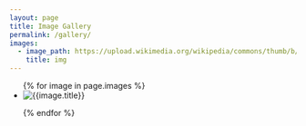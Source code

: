 ```yaml
---
layout: page
title: Image Gallery
permalink: /gallery/
images:
  - image_path: https://upload.wikimedia.org/wikipedia/commons/thumb/b/b6/Image_created_with_a_mobile_phone.png/1200px-Image_created_with_a_mobile_phone.png
    title: img
---
```

<ul class= "photo-galary">
  {% for image in page.images %}
    <li>
        <img src="{{image.image_path}}" alt="{{image.title}}">
    </li>

  {% endfor %}
</ul>

